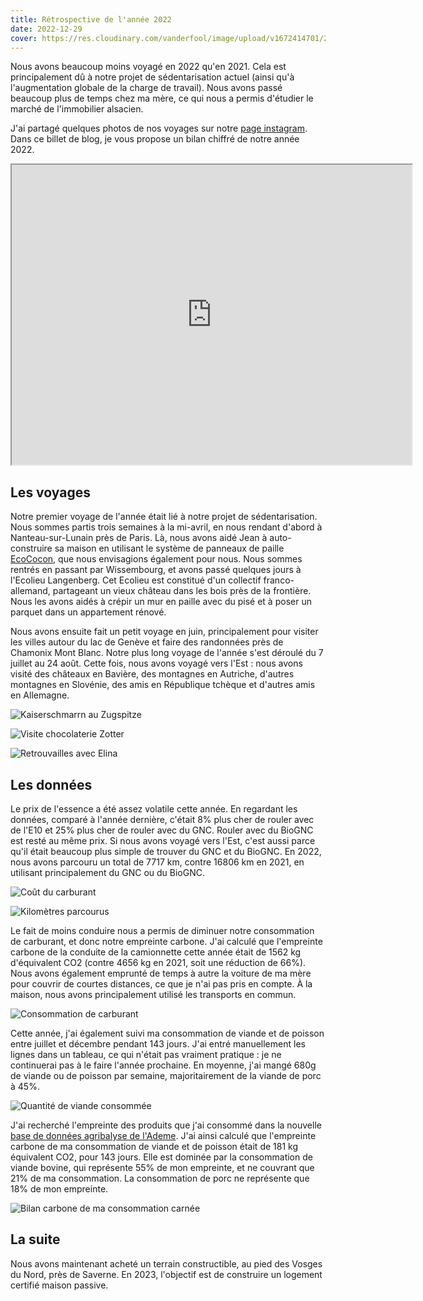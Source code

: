 ```yaml
---
title: Rétrospective de l'année 2022
date: 2022-12-29
cover: https://res.cloudinary.com/vanderfool/image/upload/v1672414701/2022-trip/2022_map.png
---
```



Nous avons beaucoup moins voyagé en 2022 qu'en 2021.
Cela est principalement dû à notre projet de sédentarisation actuel (ainsi qu'à l'augmentation globale de la charge de travail).
Nous avons passé beaucoup plus de temps chez ma mère, ce qui nous a permis d'étudier le marché de l'immobilier alsacien.

J'ai partagé quelques photos de nos voyages sur notre [page instagram](https://www.instagram.com/vanderfool.fr/).
Dans ce billet de blog, je vous propose un bilan chiffré de notre année 2022.

<iframe src="https://www.google.com/maps/d/embed?mid=1zIMbDHp3morNo-bFDd_oMll2tcrwREM&ehbc=2E312F" width="640" height="480"></iframe>

## Les voyages

Notre premier voyage de l'année était lié à notre projet de sédentarisation.
Nous sommes partis trois semaines à la mi-avril, en nous rendant d'abord à Nanteau-sur-Lunain près de Paris.
Là, nous avons aidé Jean à auto-construire sa maison en utilisant le système de panneaux de paille [EcoCocon](https://ecococon.eu/fr/), que nous envisagions également pour nous.
Nous sommes rentrés en passant par Wissembourg, et avons passé quelques jours à l'Ecolieu Langenberg.
Cet Ecolieu est constitué d'un collectif franco-allemand, partageant un vieux château dans les bois près de la frontière.
Nous les avons aidés à crépir un mur en paille avec du pisé et à poser un parquet dans un appartement rénové.

Nous avons ensuite fait un petit voyage en juin, principalement pour visiter les villes autour du lac de Genève et faire des randonnées près de Chamonix Mont Blanc.
Notre plus long voyage de l'année s'est déroulé du 7 juillet au 24 août.
Cette fois, nous avons voyagé vers l'Est : nous avons visité des châteaux en Bavière, des montagnes en Autriche, d'autres montagnes en Slovénie, des amis en République tchèque et d'autres amis en Allemagne.

![Kaiserschmarrn au Zugspitze](https://res.cloudinary.com/vanderfool/image/upload/v1672600404/2022-trip/kaiserschmarrn_atew6c.jpg "Kaiserschmarrn au Zugspitze")

![Visite chocolaterie Zotter](https://res.cloudinary.com/vanderfool/image/upload/v1672600584/2022-trip/zotter_yx4aqo.jpg "Visite chocolaterie Zotter")

![Retrouvailles avec Elina](https://res.cloudinary.com/vanderfool/image/upload/v1672600597/2022-trip/elina_jsgsff.jpg "Retrouvailles avec Elina")

## Les données

Le prix de l'essence a été assez volatile cette année.
En regardant les données, comparé à l'année dernière, c'était 8% plus cher de rouler avec de l'E10 et 25% plus cher de rouler avec du GNC.
Rouler avec du BioGNC est resté au même prix.
Si nous avons voyagé vers l'Est, c'est aussi parce qu'il était beaucoup plus simple de trouver du GNC et du BioGNC.
En 2022, nous avons parcouru un total de 7717 km, contre 16806 km en 2021, en utilisant principalement du GNC ou du BioGNC.

![Coût du carburant](https://res.cloudinary.com/vanderfool/image/upload/v1672418032/2022-trip/fuel_price_cohh3n.png "Coût du carburant")

![Kilomètres parcourus](https://res.cloudinary.com/vanderfool/image/upload/v1672418017/2022-trip/driven_km_zmwgyi.png "Kilomètres parcourus par mois")

Le fait de moins conduire nous a permis de diminuer notre consommation de carburant, et donc notre empreinte carbone.
J'ai calculé que l'empreinte carbone de la conduite de la camionnette cette année était de 1562 kg d'équivalent CO2 (contre 4656 kg en 2021, soit une réduction de 66%).
Nous avons également emprunté de temps à autre la voiture de ma mère pour couvrir de courtes distances, ce que je n'ai pas pris en compte.
À la maison, nous avons principalement utilisé les transports en commun.

![Consommation de carburant](https://res.cloudinary.com/vanderfool/image/upload/v1672418032/2022-trip/tanked_volumes_icyyll.png "Consommation de carburant")

Cette année, j'ai également suivi ma consommation de viande et de poisson entre juillet et décembre pendant 143 jours.
J'ai entré manuellement les lignes dans un tableau, ce qui n'était pas vraiment pratique : je ne continuerai pas à le faire l'année prochaine.
En moyenne, j'ai mangé 680g de viande ou de poisson par semaine, majoritairement de la viande de porc à 45%.

![Quantité de viande consommée](https://res.cloudinary.com/vanderfool/image/upload/v1672484284/2022-trip/meat_consumption_quantity_qows8g.png "Quantité de viande consommée")

J'ai recherché l'empreinte des produits que j'ai consommé dans la nouvelle [base de données agribalyse de l'Ademe](https://agribalyse.ademe.fr/).
J'ai ainsi calculé que l'empreinte carbone de ma consommation de viande et de poisson était de 181 kg équivalent CO2, pour 143 jours.
Elle est dominée par la consommation de viande bovine, qui représente 55% de mon empreinte, et ne couvrant que 21% de ma consommation.
La consommation de porc ne représente que 18% de mon empreinte.

![Bilan carbone de ma consommation carnée](https://res.cloudinary.com/vanderfool/image/upload/v1672484284/2022-trip/meat_consumption_co2_vc6zj5.png "Bilan carbone de ma consommation carnée")

## La suite

Nous avons maintenant acheté un terrain constructible, au pied des Vosges du Nord, près de Saverne.
En 2023, l'objectif est de construire un logement certifié maison passive.
